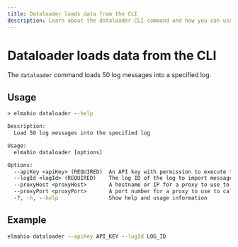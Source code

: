 ```yaml
---
title: Dataloader loads data from the CLI
description: Learn about the dataloader CLI command and how you can use it to load log messages to elmah.io. Fill a log with test data to try out elmah.io.
---
```


# Dataloader loads data from the CLI

The `dataloader` command loads 50 log messages into a specified log.

## Usage

```cmd
> elmahio dataloader --help

Description:
  Load 50 log messages into the specified log

Usage:
  elmahio dataloader [options]

Options:
  --apiKey <apiKey> (REQUIRED)  An API key with permission to execute the command
  --logId <logId> (REQUIRED)    The log ID of the log to import messages into
  --proxyHost <proxyHost>       A hostname or IP for a proxy to use to call elmah.io
  --proxyPort <proxyPort>       A port number for a proxy to use to call elmah.io
  -?, -h, --help                Show help and usage information
```

## Example

```cmd
elmahio dataloader --apiKey API_KEY --logId LOG_ID
```